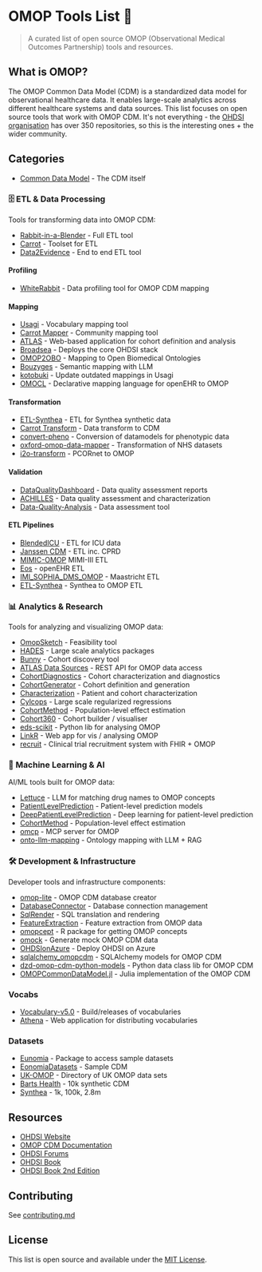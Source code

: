 # OMOP Tools List 🏥

> A curated list of open source OMOP (Observational Medical Outcomes Partnership) tools and resources.

## What is OMOP?

The OMOP Common Data Model (CDM) is a standardized data model for observational healthcare data. It enables large-scale analytics across different healthcare systems and data sources. This list focuses on open source tools that work with OMOP CDM.
It's not everything - the [OHDSI organisation](https://github.com/OHDSI) has over 350 repositories, so this is the interesting ones + the wider community.

## Categories

- [Common Data Model](https://github.com/OHDSI/CommonDataModel) - The CDM itself

### 🗄️ ETL & Data Processing

Tools for transforming data into OMOP CDM:

- [Rabbit-in-a-Blender](https://github.com/RADar-AZDelta/Rabbit-in-a-Blender) - Full ETL tool
- [Carrot](https://github.com/Health-Informatics-UoN/carrot-mapper) - Toolset for ETL
- [Data2Evidence](https://github.com/OHDSI/Data2Evidence) - End to end ETL tool

#### Profiling

- [WhiteRabbit](https://github.com/OHDSI/WhiteRabbit) - Data profiling tool for OMOP CDM mapping

#### Mapping

- [Usagi](https://github.com/OHDSI/Usagi) - Vocabulary mapping tool
- [Carrot Mapper](https://github.com/Health-Informatics-UoN/carrot-mapper) - Community mapping tool
- [ATLAS](https://github.com/OHDSI/Atlas) - Web-based application for cohort definition and analysis
- [Broadsea](https://github.com/OHDSI/Broadsea) - Deploys the core OHDSI stack
- [OMOP2OBO](https://github.com/callahantiff/OMOP2OBO) - Mapping to Open Biomedical Ontologies
- [Bouzyges](https://github.com/OHDSI/Bouzyges) - Semantic mapping with LLM
- [kotobuki](https://github.com/thehyve/kotobuki) - Update outdated mappings in Usagi
- [OMOCL](https://github.com/SevKohler/OMOCL) - Declarative mapping language for openEHR to OMOP

#### Transformation

- [ETL-Synthea](https://github.com/OHDSI/ETL-Synthea) - ETL for Synthea synthetic data
- [Carrot Transform](https://github.com/Health-Informatics-UoN/carrot-transform) - Data transform to CDM
- [convert-pheno](https://github.com/CNAG-Biomedical-Informatics/convert-pheno) - Conversion of datamodels for phenotypic data
- [oxford-omop-data-mapper](https://github.com/answerdigital/oxford-omop-data-mapper) - Transformation of NHS datasets
- [i2o-transform](https://github.com/i2b2-omop/i2o-transform) - PCORnet to OMOP

#### Validation

- [DataQualityDashboard](https://github.com/OHDSI/DataQualityDashboard) - Data quality assessment reports
- [ACHILLES](https://github.com/OHDSI/Achilles) - Data quality assessment and characterization
- [Data-Quality-Analysis](https://github.com/PEDSnet/Data-Quality-Analysis) - Data assessment tool

#### ETL Pipelines

- [BlendedICU](https://github.com/USM-CHU-FGuyon/BlendedICU) - ETL for ICU data
- [Janssen CDM](https://ohdsi.github.io/ETL-LambdaBuilder/) - ETL inc. CPRD
- [MIMIC-OMOP](https://github.com/MIT-LCP/mimic-omop) MIMI-III ETL
- [Eos](https://github.com/SevKohler/Eos) - openEHR ETL
- [IMI_SOPHIA_DMS_OMOP](https://github.com/MaastrichtU-BISS/IMI_SOPHIA_DMS_OMOP) - Maastricht ETL
- [ETL-Synthea](https://github.com/OHDSI/ETL-Synthea) - Synthea to OMOP ETL

### 📊 Analytics & Research

Tools for analyzing and visualizing OMOP data:

- [OmopSketch](https://github.com/OHDSI/OmopSketch/) - Feasibility tool
- [HADES](https://github.com/OHDSI/Hades) - Large scale analytics packages
- [Bunny](https://bunny.health) - Cohort discovery tool
- [ATLAS Data Sources](https://github.com/OHDSI/WebAPI) - REST API for OMOP data access
- [CohortDiagnostics](https://github.com/OHDSI/CohortDiagnostics) - Cohort characterization and diagnostics
- [CohortGenerator](https://github.com/OHDSI/CohortGenerator) - Cohort definition and generation
- [Characterization](https://github.com/OHDSI/Characterization) - Patient and cohort characterization
- [Cylcops](https://github.com/OHDSI/Cyclops) - Large scale regularized regressions
- [CohortMethod](https://github.com/OHDSI/CohortMethod) - Population-level effect estimation
- [Cohort360](https://docs.cohort360.org) - Cohort builder / visualiser
- [eds-scikit](https://github.com/aphp/eds-scikit) - Python lib for analysing OMOP
- [LinkR](https://github.com/BorisDelange/LinkR) - Web app for vis / analysing OMOP
- [recruit](https://github.com/miracum/recruit) - Clinical trial recruitment system with FHIR + OMOP

### 🤖 Machine Learning & AI

AI/ML tools built for OMOP data:

- [Lettuce](https://github.com/Health-Informatics-UoN/lettuce/) - LLM for matching drug names to OMOP concepts
- [PatientLevelPrediction](https://github.com/OHDSI/PatientLevelPrediction) - Patient-level prediction models
- [DeepPatientLevelPrediction](https://github.com/OHDSI/DeepPatientLevelPrediction) - Deep learning for patient-level prediction
- [CohortMethod](https://github.com/OHDSI/CohortMethod) - Population-level effect estimation
- [omcp](https://github.com/fastomop/omcp) - MCP server for OMOP
- [onto-llm-mapping](https://github.com/cns-iu/onto-llm-mapping) - Ontology mapping with LLM + RAG

### 🛠️ Development & Infrastructure

Developer tools and infrastructure components:

- [omop-lite](https://github.com/Health-Informatics-UoN/omop-lite) - OMOP CDM database creator
- [DatabaseConnector](https://github.com/OHDSI/DatabaseConnector) - Database connection management
- [SqlRender](https://github.com/OHDSI/SqlRender) - SQL translation and rendering
- [FeatureExtraction](https://github.com/OHDSI/FeatureExtraction) - Feature extraction from OMOP data
- [omopcept](https://github.com/SAFEHR-data/omopcept) - R package for getting OMOP concepts
- [omock](https://github.com/OHDSI/omock) - Generate mock OMOP CDM data
- [OHDSIonAzure](https://github.com/microsoft/OHDSIonAzure) - Deploy OHDSI on Azure
- [sqlalchemy_omopcdm](https://github.com/edencehealth/sqlalchemy_omopcdm) - SQLAlchemy models for OMOP CDM
- [dzd-omop-cdm-python-models](https://github.com/DZD-eV-Diabetes-Research/dzd-omop-cdm-python-models) - Python data class lib for OMOP CDM
- [OMOPCommonDataModel.jl](https://github.com/JuliaHealth/OMOPCommonDataModel.jl) - Julia implementation of the OMOP CDM

### Vocabs

- [Vocabulary-v5.0](https://github.com/OHDSI/Vocabulary-v5.0) - Build/releases of vocabularies
- [Athena](https://github.com/OHDSI/Athena) - Web application for distributing vocabularies

### Datasets

- [Eunomia](https://github.com/OHDSI/Eunomia) - Package to access sample datasets
- [EonomiaDatasets](https://github.com/ohdsi/EunomiaDatasets) - Sample CDM
- [UK-OMOP](https://github.com/HDRUK/UK-OMOP) - Directory of UK OMOP data sets
- [Barts Health](https://data.bartshealth.nhs.uk/Our-Data/) - 10k synthetic CDM
- [Synthea](https://aws.amazon.com/marketplace/pp/prodview-wpgqdtdudfl62) - 1k, 100k, 2.8m

## Resources

- [OHDSI Website](https://ohdsi.org/)
- [OMOP CDM Documentation](https://ohdsi.github.io/CommonDataModel/cdm54.html)
- [OHDSI Forums](https://forums.ohdsi.org/)
- [OHDSI Book](https://ohdsi.github.io/TheBookOfOhdsi/)
- [OHDSI Book 2nd Edition](https://github.com/OHDSI/BookOfOhdsi-2ndEdition)

## Contributing

See [contributing.md](/CONTRIBUTING.md)

## License

This list is open source and available under the [MIT License](LICENSE).
